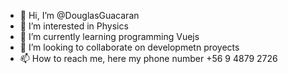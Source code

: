 - 👋 Hi, I’m @DouglasGuacaran
- 👀 I’m interested in Physics
- 🌱 I’m currently learning programming Vuejs
- 💞️ I’m looking to collaborate on developmetn proyects
- 📫 How to reach me, here my phone number +56 9 4879 2726
<!---
DouglasGuacaran/DouglasGuacaran is a ✨ special ✨ repository because its `README.md` (this file) appears on your GitHub profile.
You can click the Preview link to take a look at your changes.
--->
